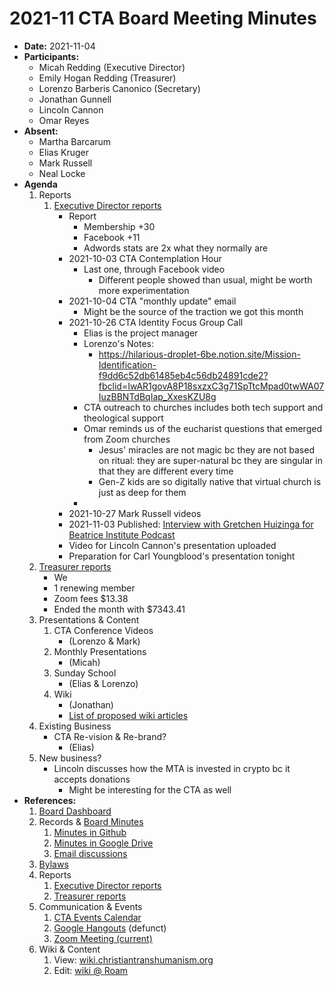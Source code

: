 # 2021-11 CTA Board Meeting Minutes

- **Date:** 2021-11-04
- **Participants:**
    - Micah Redding (Executive Director)
    - Emily Hogan Redding (Treasurer)
    - Lorenzo Barberis Canonico (Secretary)
    - Jonathan Gunnell
    - Lincoln Cannon
    - Omar Reyes
- **Absent:**
    - Martha Barcarum
    - Elias Kruger
    - Mark Russell
    - Neal Locke
- **Agenda**
    1. Reports
        1. [Executive Director reports](https://www.christiantranshumanism.org/reports/membership)
            - Report
                - Membership +30
                - Facebook +11
                - Adwords stats are 2x what they normally are
            - 2021-10-03 CTA Contemplation Hour 
                - Last one, through Facebook video
                    - Different people showed than usual, might be worth more experimentation
            - 2021-10-04 CTA "monthly update" email
                - Might be the source of the traction we got this month
            - 2021-10-26 CTA Identity Focus Group Call
                - Elias is the project manager
                - Lorenzo's Notes:
                    - https://hilarious-droplet-6be.notion.site/Mission-Identification-f9dd6c52db61485eb4c56db24891cde2?fbclid=IwAR1govA8P18sxzxC3g71SpTtcMpad0twWA07IuzBBNTdBqIap_XxesKZU8g 
                - CTA outreach to churches includes both tech support and theological support 
                - Omar reminds us of the eucharist questions that emerged from Zoom churches
                    - Jesus' miracles are not magic bc they are not based on ritual: they are super-natural bc they are singular in that they are different every time
                    - Gen-Z kids are so digitally native that virtual church is just as deep for them
                - 
            - 2021-10-27 Mark Russell videos 
            - 2021-11-03 Published: [Interview with Gretchen Huizinga for Beatrice Institute Podcast](https://twitter.com/BeatriceInst/status/1455988196995735559?s=20)
            - Video for Lincoln Cannon's presentation uploaded
            - Preparation for Carl Youngblood's presentation tonight
    2. [Treasurer reports](https://www.christiantranshumanism.org/reports/treasurer)
        - We   
        - 1 renewing member
        - Zoom fees $13.38
        - Ended the month with $7343.41
    4. Presentations & Content
        1. CTA Conference Videos
            - (Lorenzo & Mark)
        3. Monthly Presentations
            - (Micah)
        4. Sunday School
            - (Elias & Lorenzo)
        5. Wiki 
            - (Jonathan)
            - [List of proposed wiki articles](https://docs.google.com/spreadsheets/d/1ywcS_PMz2BVbvYdMso6uJl6wyCVf-CXS-dtclmXLHV8/edit?usp=sharing)
    5. Existing Business
        - CTA Re-vision & Re-brand? 
            - (Elias)
    6. New business?
        - Lincoln discusses how the MTA is invested in crypto bc it accepts donations 
            - Might be interesting for the CTA as well
- **References:** 
    1. [Board Dashboard](https://github.com/christian-transhumanism/board/blob/main/board.md) 
    2. Records & [Board Minutes](https://github.com/christian-transhumanism/board)
        1. [Minutes in Github](https://github.com/christian-transhumanism/board)
        2. [Minutes in Google Drive](https://drive.google.com/open?id=0B7GmjSbYZdUdZHlmYzZkS0VYOUE)
        3. [Email discussions](https://groups.google.com/forum/#!forum/board-of-the-cta)
    3. [Bylaws](https://github.com/christian-transhumanism/bylaws)
    4. Reports
        1. [Executive Director reports](https://www.christiantranshumanism.org/reports/membership)
        2. [Treasurer reports](https://www.christiantranshumanism.org/reports/treasurer)
    5. Communication & Events
        1. [CTA Events Calendar](https://www.christiantranshumanism.org/calendar)
        2. [Google Hangouts](https://meet.google.com/vbv-ztvv-icw) (defunct)
        3. [Zoom Meeting (current)](https://www.christiantranshumanism.org/zoom)
    6. Wiki & Content
        1. View: [wiki.christiantranshumanism.org](https://wiki.christiantranshumanism.org)
        2. Edit: [wiki @ Roam](https://roamresearch.com/#/app/christiantranshumanism)





